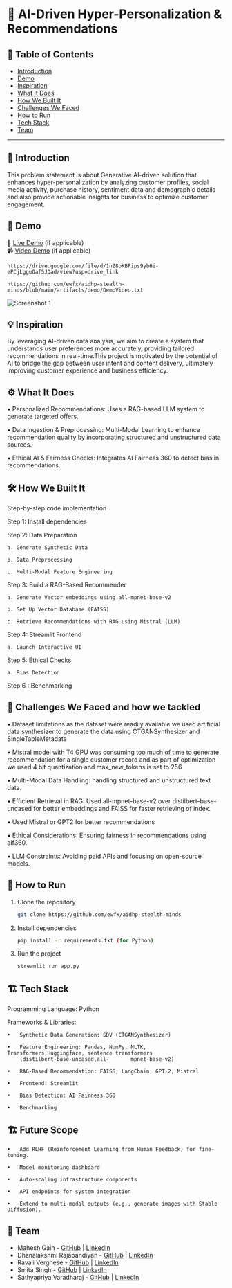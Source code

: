 # 🚀 AI-Driven Hyper-Personalization & Recommendations

## 📌 Table of Contents
- [Introduction](#introduction)
- [Demo](#demo)
- [Inspiration](#inspiration)
- [What It Does](#what-it-does)
- [How We Built It](#how-we-built-it)
- [Challenges We Faced](#challenges-we-faced)
- [How to Run](#how-to-run)
- [Tech Stack](#tech-stack)
- [Team](#team)

---

## 🎯 Introduction
This problem statement is about Generative AI-driven solution that enhances hyper-personalization by analyzing customer profiles, social media activity, purchase history, sentiment data and demographic details and also provide actionable insights for business to optimize customer engagement.

## 🎥 Demo
🔗 [Live Demo](#) (if applicable)  
📹 [Video Demo](#) (if applicable)  
	
 	https://drive.google.com/file/d/1nZ8oKBFips9yb6i-ePCjLgguOaf5JQad/view?usp=drive_link

  	https://github.com/ewfx/aidhp-stealth-minds/blob/main/artifacts/demo/DemoVideo.txt

![Screenshot 1](link-to-image)

## 💡 Inspiration
By leveraging AI-driven data analysis, we aim to create a system that understands user preferences more accurately, providing tailored recommendations in real-time.This project is motivated by the potential of AI to bridge the gap between user intent and content delivery, ultimately improving customer experience and business efficiency.

## ⚙️ What It Does
•	Personalized Recommendations: Uses a RAG-based LLM system to generate targeted offers.

•	Data Ingestion & Preprocessing: Multi-Modal  Learning to enhance recommendation quality by incorporating structured and unstructured data sources.

•	Ethical AI & Fairness Checks: Integrates AI Fairness 360 to detect bias in recommendations.

## 🛠️ How We Built It
Step-by-step code implementation

Step 1: Install dependencies

Step 2: Data Preparation

	a. Generate Synthetic Data
 
 	b. Data Preprocessing
  
	c. Multi-Modal Feature Engineering

Step 3: Build a RAG-Based Recommender

	a. Generate Vector embeddings using all-mpnet-base-v2
 
	b. Set Up Vector Database (FAISS)
 
	c. Retrieve Recommendations with RAG using Mistral (LLM)	

Step 4: Streamlit Frontend

	a. Launch Interactive UI

Step 5: Ethical Checks

	a. Bias Detection

Step 6 : Benchmarking

## 🚧 Challenges We Faced and how we tackled
•	Dataset limitations as the dataset were readily available we used artificial data synthesizer to generate the data 	using CTGANSynthesizer and SingleTableMetadata

•	Mistral model with T4 GPU was consuming too much of time to generate recommendation for a single customer record and 	as part of optimization we used 4 bit quantization and max_new_tokens is set to 256

•	Multi-Modal Data Handling: handling structured and unstructured text data.

•	Efficient Retrieval in RAG: Used all-mpnet-base-v2 over distilbert-base-uncased for better embeddings and FAISS for 	faster retrieving of index.

•	Used Mistral or GPT2 for better recommendations 

•	Ethical Considerations: Ensuring fairness in recommendations using aif360.

•	LLM Constraints: Avoiding paid APIs and focusing on open-source models.

## 🏃 How to Run
1. Clone the repository  
   ```sh
   git clone https://github.com/ewfx/aidhp-stealth-minds
   ```
2. Install dependencies  
   ```sh
   pip install -r requirements.txt (for Python)
   ```
3. Run the project  
   ```sh
   streamlit run app.py
   ```

## 🏗️ Tech Stack
Programming Language: Python

Frameworks & Libraries:

	•	Synthetic Data Generation: SDV (CTGANSynthesizer)
 
	•	Feature Engineering: Pandas, NumPy, NLTK, Transformers,Huggingface, sentence transformers 
 		(distilbert-base-uncased,all-       mpnet-base-v2)
   
	•	RAG-Based Recommendation: FAISS, LangChain, GPT-2, Mistral
 
	•	Frontend: Streamlit
 
	•	Bias Detection: AI Fairness 360
 
	•	Benchmarking

 ## 🏗️ Future Scope
 
 	•	Add RLHF (Reinforcement Learning from Human Feedback) for fine-tuning.
  
  	•	Model monitoring dashboard
   
	•	Auto-scaling infrastructure components
 
	•	API endpoints for system integration
 
	•	Extend to multi-modal outputs (e.g., generate images with Stable Diffusion).


## 👥 Team
- Mahesh Gain - [GitHub](#) | [LinkedIn](#)
- Dhanalakshmi Rajapandiyan - [GitHub](#) | [LinkedIn](#)
- Ravali Verghese - [GitHub](#) | [LinkedIn](#)
- Smita Singh  - [GitHub](#) | [LinkedIn](#)
- Sathyapriya Varadharaj - [GitHub](#) | [LinkedIn](#)
